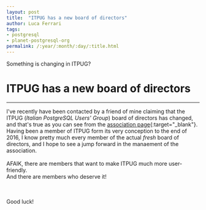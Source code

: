 ```yaml
---
layout: post
title:  "ITPUG has a new board of directors"
author: Luca Ferrari
tags:
- postgresql
- planet-postgresql-org
permalink: /:year/:month/:day/:title.html
---
```

Something is changing in ITPUG?

# ITPUG has a new board of directors
---

I've recently have been contacted by a friend of mine claiming that the ITPUG (*Italian PostgreSQL Users' Group*) board of directors has changed, and that's true as you can see from the [association page](https://www.itpug.org/about/){:target="_blank"}.
<br/>
Having been a member of ITPUG form its very conception to the end of 2016, I know pretty much every member of the actual *fresh* board of directors, and I hope to see a jump forward in the manaement of the association.
<br/>
<br/>
AFAIK, there are members that want to make ITPUG much more user-friendly.
<br/>
And there are members who deserve it!

<br/>
<br/>
Good luck!
